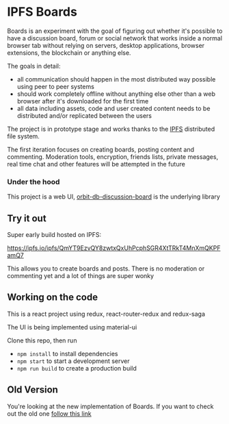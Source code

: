 # IPFS Boards

Boards is an experiment with the goal of figuring out whether it's possible to have
a discussion board, forum or social network that works inside a normal browser tab
without relying on servers, desktop applications, browser extensions, the blockchain
or anything else.

The goals in detail:

- all communication should happen in the most distributed way possible using
peer to peer systems
- should work completely offline without anything else other than a web browser
after it's downloaded for the first time 
- all data including assets, code and user created content needs to be distributed
and/or replicated between the users

The project is in prototype stage and works thanks to the [IPFS](https://ipfs.io)
distributed file system.

The first iteration focuses on creating boards, posting content and commenting.
Moderation tools, encryption, friends lists, private messages, real time chat and
other features will be attempted in the future

### Under the hood

This project is a web UI, [orbit-db-discussion-board](https://github.com/fazo96/orbit-db-discussion-board)
is the underlying library

## Try it out

Super early build hosted on IPFS:

https://ipfs.io/ipfs/QmYT9EzvQY8zwtxQxUhPcphSGR4XtTRkT4MnXmQKPFamQ7

This allows you to create boards and posts. There is no moderation
or commenting yet and a lot of things are super wonky

## Working on the code

This is a react project using redux, react-router-redux and redux-saga

The UI is being implemented using material-ui

Clone this repo, then run

- `npm install` to install dependencies
- `npm start` to start a development server
- `npm run build` to create a production build

## Old Version

You're looking at the new implementation of Boards. If you want to check out the
old one [follow this link](https://github.com/fazo96/ipfs-boards/tree/legacy)